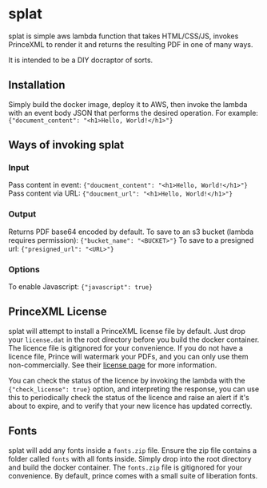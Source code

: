 # splat
splat is simple aws lambda function that takes HTML/CSS/JS, invokes PrinceXML to render it and returns the resulting PDF in one of many ways.

It is intended to be a DIY docraptor of sorts.

## Installation
Simply build the docker image, deploy it to AWS, then invoke the lambda with an event body JSON that performs the desired operation. For example: `{"document_content": "<h1>Hello, World!</h1>"}`

## Ways of invoking splat
### Input
Pass content in event: `{"doucment_content": "<h1>Hello, World!</h1>"}`
Pass content via URL: `{"doucment_url": "<h1>Hello, World!</h1>"}`

### Output
Returns PDF base64 encoded by default.
To save to an s3 bucket (lambda requires permission): `{"bucket_name": "<BUCKET>"}`
To save to a presigned url: `{"presigned_url": "<URL>"}`

### Options
To enable Javascript: `{"javascript": true}`

## PrinceXML License
splat will attempt to install a PrinceXML license file by default. Just drop your `license.dat` in the root directory before you build the docker container. The licence file is gitignored for your convenience.
If you do not have a licence file, Prince will watermark your PDFs, and you can only use them non-commercially. See their [license page](https://www.princexml.com/purchase/license_faq/) for more information.

You can check the status of the licence by invoking the lambda with the `{"check_license": true}` option, and interpreting the response, you can use this to periodically check the status of the licence and raise an alert if it's about to expire, and to verify that your new licence has updated correctly.

## Fonts
splat will add any fonts inside a `fonts.zip` file. Ensure the zip file contains a folder called `fonts` with all fonts inside. Simply drop into the root directory and build the docker container. The `fonts.zip` file is gitignored for your convenience. By default, prince comes with a small suite of liberation fonts.